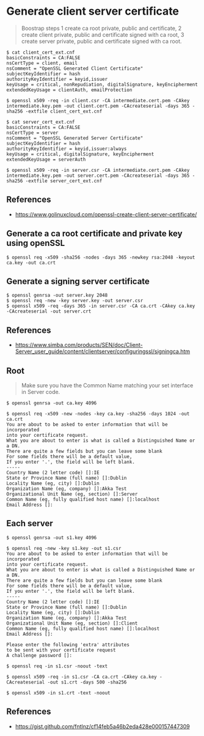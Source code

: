 # Generate client server certificate

> Boostrap steps 1 create ca root private, public and certificate, 
> 2 create client private, public and certificate signed with ca root,
> 3 create server private, public and certificate signed with ca root.

```
$ cat client_cert_ext.cnf
basicConstraints = CA:FALSE
nsCertType = client, email
nsComment = "OpenSSL Generated Client Certificate"
subjectKeyIdentifier = hash
authorityKeyIdentifier = keyid,issuer
keyUsage = critical, nonRepudiation, digitalSignature, keyEncipherment
extendedKeyUsage = clientAuth, emailProtection

$ openssl x509 -req -in client.csr -CA intermediate.cert.pem -CAkey intermediate.key.pem -out client.cert.pem -CAcreateserial -days 365 -sha256 -extfile client_cert_ext.cnf
```

```
$ cat server_cert_ext.cnf
basicConstraints = CA:FALSE
nsCertType = server
nsComment = "OpenSSL Generated Server Certificate"
subjectKeyIdentifier = hash
authorityKeyIdentifier = keyid,issuer:always
keyUsage = critical, digitalSignature, keyEncipherment
extendedKeyUsage = serverAuth

$ openssl x509 -req -in server.csr -CA intermediate.cert.pem -CAkey intermediate.key.pem -out server.cert.pem -CAcreateserial -days 365 -sha256 -extfile server_cert_ext.cnf
```

## References

- https://www.golinuxcloud.com/openssl-create-client-server-certificate/

## Generate a ca root certificate and private key using openSSL

```
$ openssl req -x509 -sha256 -nodes -days 365 -newkey rsa:2048 -keyout ca.key -out ca.crt
```

## Generate a signing server certificate

```
$ openssl genrsa -out server.key 2048
$ openssl req -new -key server.key -out server.csr
$ openssl x509 -req -days 365 -in server.csr -CA ca.crt -CAkey ca.key -CAcreateserial -out server.crt
```

## References

- https://www.simba.com/products/SEN/doc/Client-Server_user_guide/content/clientserver/configuringssl/signingca.htm

## Root

> Make sure you have the Common Name matching your set interface in Server code.

``` 
$ openssl genrsa -out ca.key 4096

$ openssl req -x509 -new -nodes -key ca.key -sha256 -days 1024 -out ca.crt
You are about to be asked to enter information that will be incorporated
into your certificate request.
What you are about to enter is what is called a Distinguished Name or a DN.
There are quite a few fields but you can leave some blank
For some fields there will be a default value,
If you enter '.', the field will be left blank.
-----
Country Name (2 letter code) []:IE
State or Province Name (full name) []:Dublin
Locality Name (eg, city) []:Dublin
Organization Name (eg, company) []:Akka Test
Organizational Unit Name (eg, section) []:Server
Common Name (eg, fully qualified host name) []:localhost
Email Address []:
```

## Each server

```
$ openssl genrsa -out s1.key 4096

$ openssl req -new -key s1.key -out s1.csr
You are about to be asked to enter information that will be incorporated
into your certificate request.
What you are about to enter is what is called a Distinguished Name or a DN.
There are quite a few fields but you can leave some blank
For some fields there will be a default value,
If you enter '.', the field will be left blank.
-----
Country Name (2 letter code) []:IE
State or Province Name (full name) []:Dublin
Locality Name (eg, city) []:Dublin
Organization Name (eg, company) []:Akka Test
Organizational Unit Name (eg, section) []:Client
Common Name (eg, fully qualified host name) []:localhost
Email Address []:

Please enter the following 'extra' attributes
to be sent with your certificate request
A challenge password []:

$ openssl req -in s1.csr -noout -text

$ openssl x509 -req -in s1.csr -CA ca.crt -CAkey ca.key -CAcreateserial -out s1.crt -days 500 -sha256

$ openssl x509 -in s1.crt -text -noout
```

## References

- https://gist.github.com/fntlnz/cf14feb5a46b2eda428e000157447309

